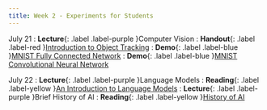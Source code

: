 ```yaml
---
title: Week 2 - Experiments for Students
---
```


July 21
: **Lecture**{: .label .label-purple }Computer Vision
  : **Handout**{: .label .label-red }[Introduction to Object Tracking](https://drive.google.com/file/d/1zlznnCXmKYTc8nrZKTmapK-uWX6JG4-C/view?usp=drive_link)
  : **Demo**{: .label .label-blue }[MNIST Fully Connected Network](https://adamharley.com/nn_vis/mlp/2d.html)
  : **Demo**{: .label .label-blue }[MNIST Convolutional Neural Network](https://adamharley.com/nn_vis/cnn/2d.html)

July 22
: **Lecture**{: .label .label-purple }Language Models
  : **Reading**{: .label .label-yellow }[An Introduction to Language Models](https://drive.google.com/file/d/1NusbGLHpMCqmOUXzf36hS5fxbImKE5NV/view?usp=drive_link)
: **Lecture**{: .label .label-purple }Brief History of AI
  : **Reading**{: .label .label-yellow }[History of AI](https://drive.google.com/file/d/1J32ZAkUqJgZf9TX-YXlpzrByGKiBtdg2/view?usp=sharing)

  